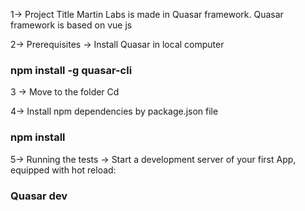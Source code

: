 1-> Project Title 
Martin Labs is made in Quasar framework. Quasar framework is based on vue js

2-> Prerequisites
-> Install Quasar in local computer
   ### npm install -g quasar-cli
   
3 -> Move to the folder
Cd <folder name>

4-> Install npm dependencies by package.json file
   ### npm install
	
5-> Running the tests
-> Start a development server of your first App, equipped with hot reload:
### Quasar dev
 
